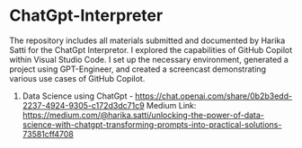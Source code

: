 # ChatGpt-Interpreter
The repository includes all materials submitted and documented by Harika Satti for the ChatGpt Interpretor. I explored the capabilities of GitHub Copilot within Visual Studio Code. I set up the necessary environment, generated a project using GPT-Engineer, and created a screencast demonstrating various use cases of GitHub Copilot.
1. Data Science using ChatGpt - https://chat.openai.com/share/0b2b3edd-2237-4924-9305-c172d3dc71c9
   Medium Link: https://medium.com/@harika.satti/unlocking-the-power-of-data-science-with-chatgpt-transforming-prompts-into-practical-solutions-73581cff4708
   
